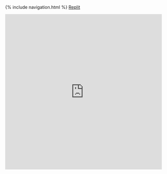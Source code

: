{% include navigation.html %}
[Replit](https://replit.com/@BG101/B-G101githubio-1?v=1)
<iframe frameborder="0" width="100%" height="500px" src="https://replit.com/@BG101/B-G101githubio-1?v=1"></iframe>
